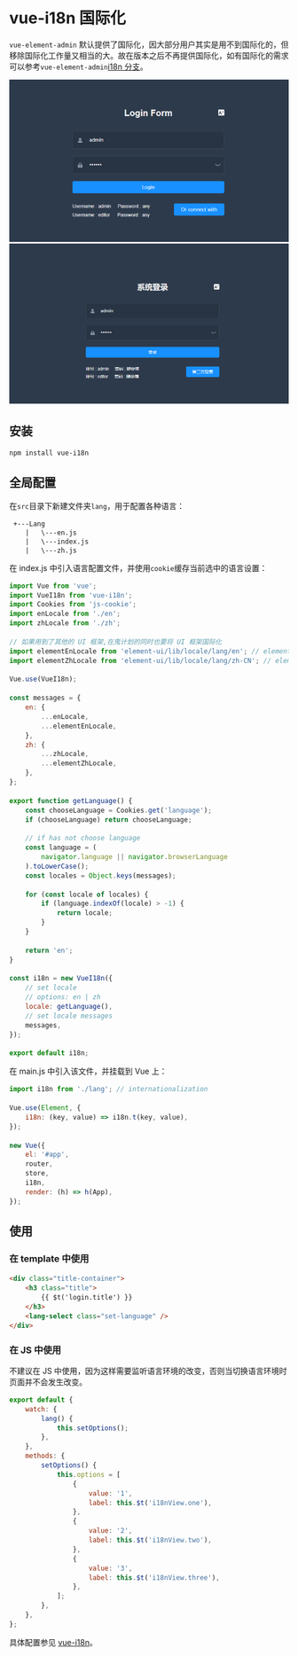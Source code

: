 # vue-i18n 国际化

`vue-element-admin`<Badge text="v4.1.0-" /> 默认提供了国际化，因大部分用户其实是用不到国际化的，但移除国际化工作量又相当的大。故在<Badge text="v4.1.0+" />版本之后不再提供国际化，如有国际化的需求可以参考`vue-element-admin`[i18n 分支](https://github.com/PanJiaChen/vue-element-admin/tree/i18n)。

![](./img/vue-i18n-en.png)
![](./img/vue-i18n-zh.png)

## 安装

```sh
npm install vue-i18n
```

## 全局配置

在`src`目录下新建文件夹`lang`，用于配置各种语言：

```
 +---Lang
    |   \---en.js
    |   \---index.js
    |   \---zh.js
```

在 index.js 中引入语言配置文件，并使用`cookie`缓存当前选中的语言设置：

```js
import Vue from 'vue';
import VueI18n from 'vue-i18n';
import Cookies from 'js-cookie';
import enLocale from './en';
import zhLocale from './zh';

// 如果用到了其他的 UI 框架,在鬼计划的同时也要将 UI 框架国际化
import elementEnLocale from 'element-ui/lib/locale/lang/en'; // element-ui lang
import elementZhLocale from 'element-ui/lib/locale/lang/zh-CN'; // element-ui lang

Vue.use(VueI18n);

const messages = {
    en: {
        ...enLocale,
        ...elementEnLocale,
    },
    zh: {
        ...zhLocale,
        ...elementZhLocale,
    },
};

export function getLanguage() {
    const chooseLanguage = Cookies.get('language');
    if (chooseLanguage) return chooseLanguage;

    // if has not choose language
    const language = (
        navigator.language || navigator.browserLanguage
    ).toLowerCase();
    const locales = Object.keys(messages);

    for (const locale of locales) {
        if (language.indexOf(locale) > -1) {
            return locale;
        }
    }

    return 'en';
}

const i18n = new VueI18n({
    // set locale
    // options: en | zh
    locale: getLanguage(),
    // set locale messages
    messages,
});

export default i18n;
```

在 main.js 中引入该文件，并挂载到 Vue 上：

```js
import i18n from './lang'; // internationalization

Vue.use(Element, {
    i18n: (key, value) => i18n.t(key, value),
});

new Vue({
    el: '#app',
    router,
    store,
    i18n,
    render: (h) => h(App),
});
```

## 使用

### 在 template 中使用

```html
<div class="title-container">
    <h3 class="title">
        {{ $t('login.title') }}
    </h3>
    <lang-select class="set-language" />
</div>
```

### 在 JS 中使用

不建议在 JS 中使用，因为这样需要监听语言环境的改变，否则当切换语言环境时页面并不会发生改变。

```js
export default {
    watch: {
        lang() {
            this.setOptions();
        },
    },
    methods: {
        setOptions() {
            this.options = [
                {
                    value: '1',
                    label: this.$t('i18nView.one'),
                },
                {
                    value: '2',
                    label: this.$t('i18nView.two'),
                },
                {
                    value: '3',
                    label: this.$t('i18nView.three'),
                },
            ];
        },
    },
};
```

具体配置参见 [vue-i18n](https://kazupon.github.io/vue-i18n/zh/)。
